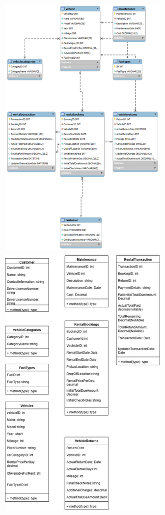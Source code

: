 <p align="center">
  <img src="ERD_Car_Rental.png" width="600"/>
</p>

<p align="center">
  <img src="Car_Rental_ODD.png" width="600"/>
</p>
